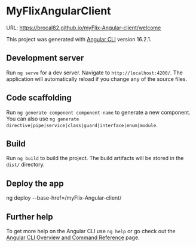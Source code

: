 # MyFlixAngularClient

URL: https://brocal82.github.io/myFlix-Angular-client/welcome

This project was generated with [Angular CLI](https://github.com/angular/angular-cli) version 16.2.1.

## Development server

Run `ng serve` for a dev server. Navigate to `http://localhost:4200/`. The application will automatically reload if you change any of the source files.

## Code scaffolding

Run `ng generate component component-name` to generate a new component. You can also use `ng generate directive|pipe|service|class|guard|interface|enum|module`.

## Build

Run `ng build` to build the project. The build artifacts will be stored in the `dist/` directory.

## Deploy the app
ng deploy --base-href=/myFlix-Angular-client/

## Further help

To get more help on the Angular CLI use `ng help` or go check out the [Angular CLI Overview and Command Reference](https://angular.io/cli) page.
